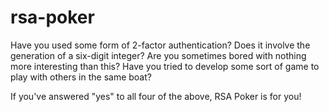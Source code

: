 # rsa-poker
Have you used some form of 2-factor authentication?  Does it involve the generation of a six-digit integer? Are you sometimes bored with nothing more interesting than this?  Have you tried to develop some sort of game to play with others in the same boat?

If you've answered "yes" to all four of the above, RSA Poker is for you!
<!--stackedit_data:
eyJoaXN0b3J5IjpbLTU5NzcyMzQ5OV19
-->